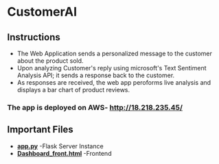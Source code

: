 # CustomerAI
<h2>Instructions</h2>
<ul>
 <li>The Web Application sends a personalized message to the customer about the product sold.</li>
 <li>Upon analyzing Customer's reply using microsoft's Text Sentiment Analysis API; it sends a response back to the customer.</li>
 <li>As responses are received, the web app peroforms live analysis and displays a bar chart of product reviews. </li>
 </ul>
 <h3> The app is deployed on AWS- <a href="http://18.218.235.45/">http://18.218.235.45/</a></h3>
<h2>Important Files</h2>
<ul>
 <li><a href="https://github.com/dhirajhr/CustomerAI/venv/CustomerAI_Backend/app.py"><b>app.py</b></a> -Flask Server Instance</li>
 <li><a href="https://github.com/dhirajhr/CustomerAI/venv/CustomerAI_Backend/templates/Dashboard_front.html"><b>Dashboard_front.html</b></a> -Frontend</li>
</ul>


